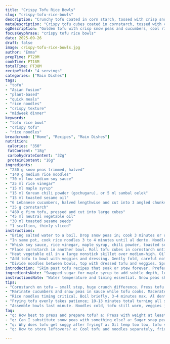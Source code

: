```yaml
---
title: "Crispy Tofu Rice Bowls"
slug: "crispy-tofu-rice-bowls"
description: "Crunchy tofu coated in corn starch, tossed with crisp snow peas and marinated cucumbers, served over al dente rice noodles. Tangy soy-vinegar dressing with a hit of Korean chili flakes, toasted sesame oil aroma and crunchy sesame seeds finish the bowls. Unfussy, plant-based, no nuts no dairy no eggs. Quick midweek meal with vibrant texture contrast, subtle heat, bright acidity. Adaptable with zucchini or snap peas. Tofu stays golden and resilient, sauce clings just right, noodles cool from rinse for chew balance."
metaDescription: "Crispy tofu cubes coated in cornstarch, tossed with crunchy snow peas and marinated cucumbers, served over rice noodles with tangy Korean chili dressing."
ogDescription: "Golden tofu with crisp snow peas and cucumbers, cool rice noodles, fiery soy-vinegar Korean chili splash finishing fresh bowls fast and textured."
focusKeyphrase: "crispy tofu rice bowls"
date: 2025-09-26
draft: false
image: crispy-tofu-rice-bowls.jpg
author: "Emma"
prepTime: PT20M
cookTime: PT18M
totalTime: PT38M
recipeYield: "4 servings"
categories: ["Main Dishes"]
tags:
- "tofu"
- "Asian fusion"
- "plant-based"
- "quick meals"
- "rice noodles"
- "crispy texture"
- "midweek dinner"
keywords:
- "tofu rice bowl"
- "crispy tofu"
- "rice noodles"
breadcrumb: ["Home", "Recipes", "Main Dishes"]
nutrition: 
 calories: "350"
 fatContent: "18g"
 carbohydrateContent: "32g"
 proteinContent: "16g"
ingredients:
- "230 g snow peas trimmed, halved"
- "140 g medium rice noodles"
- "70 ml low sodium soy sauce"
- "25 ml rice vinegar"
- "15 ml maple syrup"
- "15 ml Korean chili powder (gochugaru), or 5 ml sambal oelek"
- "15 ml toasted sesame oil"
- "6 Lebanese cucumbers, halved lengthwise and cut into 3 angled chunks"
- "35 g cornstarch"
- "460 g firm tofu, pressed and cut into large cubes"
- "45 ml neutral vegetable oil"
- "30 ml toasted sesame seeds"
- "1 scallion, thinly sliced"
instructions:
- "Bring salted water to a boil. Drop snow peas in; cook 3 minutes or until just tender but still bright green and crisp. Scoop out with tongs, plunge into ice water to halt cooking and keep crispness. Drain well, then halve snow peas for bite-size ease. Set aside."
- "In same pot, cook rice noodles 3 to 4 minutes until al dente. Noodles should quiver but snap slightly when bitten. Drain quickly and rinse under cold water to stop cooking and remove excess starch. Drain again; keep aside."
- "Whisk soy sauce, rice vinegar, maple syrup, chili powder, toasted sesame oil, and pepper in a large bowl until sugar dissolves. Add cucumbers and snow peas. Toss to coat thoroughly, let macerate while preparing tofu."
- "Place cornstarch in another bowl. Roll tofu cubes in cornstarch until well coated, pressing gently so it sticks evenly for crisping."
- "Heat vegetable oil in a large nonstick skillet over medium-high. Oil should shimmer but not smoke. Add tofu cubes, cook without disturbing for 2-3 minutes until golden then turn to brown all sides evenly, about 10 to 13 minutes total. Texture must be crispy outside, tender inside. Remove and drain on paper towels to lose excess oil."
- "Add tofu to bowl with veggies and dressing. Gently fold, careful not to break tofu, so sauce clings well but tofu retains crisp edges."
- "Divide noodles between bowls, top with dressed tofu and veggies. Sprinkle toasted sesame seeds and sliced scallions over the top for crunch and fresh oniony punch. Serve immediately before tofu sogginess begins."
introduction: "Skim past tofu recipes that soak or stew forever. Prefer crisp, that crackle when you bite. Learned this after ruined mushy tofu disasters. Coating with cornstarch—small step but key for texture lock. Snow peas add crunch, cucumbers bring freshness, and the rice noodles cool everything off, chewy but not gummy. Sauce balances sweet, sour, smoky heat, kick from Korean chili gives life—don’t skip. You’ll smell toasted sesame oil swirling, that nutty scent pops aroma in kitchen. Even a short marinade sets cucumbers and peas awake, bright and juicy under spice layers. Quick cooks know water timing, watch noodles not overdone, rinse fast. Tofu needs patience; let each side get golden, resist flipping too much, or it falls apart. Bowls pile up beautifully and serve fast. Variations: swapped maple for honey once gave a different sweetness profile that worked well. Miss gochugaru? Use crushed red pepper flakes, scaled back to taste. Could swap snow peas for sugar snap peas or asparagus tips if not in season. Timing's fluid, cook by signs, not clock. A Friday night saved or lazy midweek spur-of-the-moment dinner, no fuss."
ingredientsNote: "Swapped sugar for maple syrup to add subtle depth, less sharp sweetness, plus that earthy tone pairs better with soy and vinegar—plus vegan friendly. Could use white sugar in pinch, reduce to 10 ml if very sweet brand. Rice vinegar must shine here; apple cider vinegar veers sharp, less balanced so tweak quantities if using alternate. Korean chili gives smoky, fruity heat; sambal oelek is earthier; adjust spice level to personal tolerance. Cornstarch preferred over flour for lighter crisp. Potato starch works too, expect slightly different crunch. If pressed tofu unavailable, freeze and thaw first—it tightens texture remarkably. Sesame oil must be toasted or you lose the signature aroma, don’t use plain unless trying a different profile. Lebanese cucumbers give crunch with thin skin, English cucumber or Persian alternatives work but may need peeling or slight salt drain to reduce wateriness. Snow peas can be substituted by sugar snap peas or green beans blanched similarly. Rice noodles quick soak okay but boiling creates precise al dente bite that rinsing stabilizes.  Tofu can absorb marinade but risk sogginess increased, so dressing only at end. Oil for frying needs to be neutral, avoid extra virgin olive oil due to low smoke point and flavor clash."
instructionsNote: "Water temperature and timing essential. Snow peas show bright green, slightly blistered edges when just cooked. Ice bath crucial to preserve texture and color or peas keep cooking from residual heat. Noodles al dente means a firm bite with no mush, rinse immediately after draining to stop cooking and prevent noodles sticking. Mix dressing thoroughly; sugar must dissolve because grittiness wrecks mouthfeel. Marinating cucumbers and peas softens edges and allows sauce to permeate but avoid overmixing to keep crunch. Cornstarch on tofu creates thin crust preventing oil absorption, keeps tofu crisp. Don’t overcrowd pan frying tofu; oil temperature drops and crust doesn’t form properly. Turn tofu gently with spatula to avoid breaking cubes. Heat control is vital; if oil smokes, reduce heat. After frying, paper towels are your friend—remove excess oil, ensure light texture. Combine tofu with dressing quickly before crust sweats and becomes soggy. Assemble bowls last minute to maintain textures—chilled noodles balance warm tofu and veggies nicely. Toast sesame seeds in dry pan prior for few minutes—watch closely for color and aroma; burnt seeds taste bitter. Scallions sliced thinly release mild onion flavor but maintain crunch to contrast textures. Adjust salt and pepper at end; watch soy sauce saltiness to prevent overseasoning."
tips:
- "Cornstarch on tofu — small step, huge crunch difference. Press tofu firm, dry well. Roll cubes gently, don't overload cornstarch or it flakes off mid-fry. Oil must shimmer not smoke; temperature drop ruins crust. Hold off stirring too soon. Flip slowly, tofu fragile if rushed. Remove onto paper towel quick to lose oil. Texture contrast wins bowl here."
- "Marinate cucumbers and snow peas in sauce while tofu cooks. Macerate just enough to soften edges, not limp. Toss gently, sauce needs to cling not drown veggies. Watch soy sauce saltiness closely. Big flavor punch from Korean chili powder or sambal, adjust spice level carefully — no one wants mouth scorch. Sesame oil toasted aroma opens senses, not same as plain oil."
- "Rice noodles timing critical. Boil briefly, 3-4 minutes max. Al dente bite means firm snap, no mush. Rinse cold right away, stops starch from building sticky mess. Drain fully or watery noodles kill texture balance. Noodles should cool before plating, contrast warm tofu and crisp veggies. Skip soaking alone; boiling precise heat needed to avoid limpness."
- "Frying tofu evenly takes patience; 10-13 minutes total turning all sides. Don’t overcrowd pan; oil temp falls, crust fails. Listen: gentle sizzle, not frantic popping. When golden brown, texture shifts from fragile to crisp; stop frying quickly or burn risk. Use neutral oil, extra virgin olive oil smokes early, flavor clash. Potato or tapioca starch swap fine, expect slightly different crunch feel."
- "Assemble bowls last minute. Noodles cold, tofu still warm, veggies juicy but crisp. Toss tofu carefully with dressing to keep crust intact; clumsy folding breaks cubes, sauce seeps in weakening crunch. Toast sesame seeds dry pan few minutes — smell nutty, watch close. Scallions sliced thin for bite, contrast texture and flavor. Timing’s everything to keep bowl lively, never soggy."
faq:
- "q: How best to press and prepare tofu? a: Press with weight at least 30 mins. Pat dry very well. Freeze-thaw method tightens texture if no press handy. Cube size matters — large cubes hold crisp edges better. Rolling in cornstarch last step before frying avoids clumps. Moisture ruins crust, so dry surfaces."
- "q: Can I substitute snow peas with something else? a: Sugar snap peas possible; similar crunch but sweeter note. Green beans blanched work too, firmer bite. Asparagus tips seasonal choice adds different texture, cook briefly same way for color bright and tender crisp. Avoid watery veggies that kill crisp contrast."
- "q: Why does tofu get soggy after frying? a: Oil temp too low, tofu soaks oil, no crust. Don’t crowd pan, small batches keep temp steady. Flip gently only after golden set. Also, dressing tofu right away makes crust sweat, wait or fold lightly to keep crisp edges. Paper towel drain post fry mandatory to remove excess oil."
- "q: How to store leftovers? a: Cool tofu and noodles separately, fridge in airtight containers. Veggies keep best fresh; dressing can be stored separately but veggies lose snap over time. Reheat tofu in dry skillet to bring back some crisp, avoid microwave sogginess. Noodles cold or room temp next day fine, toss with splash soy or oil to avoid sticking."

---
```

